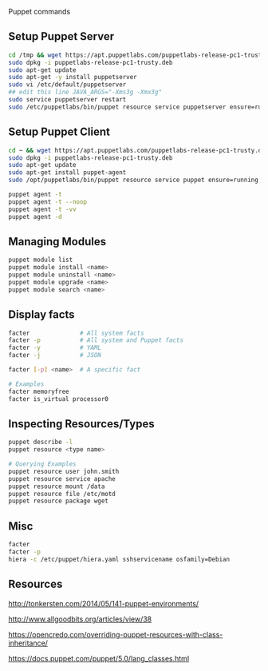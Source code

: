 
Puppet commands

Setup Puppet Server
-----------------------------------------------------------------

```sh
cd /tmp && wget https://apt.puppetlabs.com/puppetlabs-release-pc1-trusty.deb
sudo dpkg -i puppetlabs-release-pc1-trusty.deb
sudo apt-get update
sudo apt-get -y install puppetserver
sudo vi /etc/default/puppetserver
## edit this line JAVA_ARGS="-Xms3g -Xmx3g"
sudo service puppetserver restart
sudo /etc/puppetlabs/bin/puppet resource service puppetserver ensure=running enable=true
```
Setup Puppet Client
-----------------------------------------------------------------

```sh
cd ~ && wget https://apt.puppetlabs.com/puppetlabs-release-pc1-trusty.deb
sudo dpkg -i puppetlabs-release-pc1-trusty.deb
sudo apt-get update
sudo apt-get install puppet-agent
sudo /opt/puppetlabs/bin/puppet resource service puppet ensure=running enable=true
```
```sh
puppet agent -t 
puppet agent -t --noop
puppet agent -t -vv
puppet agent -d
```

Managing Modules
-----------------------------------------------------------------
```sh
puppet module list
puppet module install <name>
puppet module uninstall <name>
puppet module upgrade <name>
puppet module search <name>
```

Display facts
-----------------------------------------------------------------
```sh
facter              # All system facts
facter -p           # All system and Puppet facts
facter -y	        # YAML
facter -j	        # JSON

facter [-p] <name>  # A specific fact

# Examples
facter memoryfree
facter is_virtual processor0

```

Inspecting Resources/Types
-----------------------------------------------------------------
```sh
puppet describe -l
puppet resource <type name>

# Querying Examples
puppet resource user john.smith
puppet resource service apache
puppet resource mount /data
puppet resource file /etc/motd
puppet resource package wget

```


Misc
-----------------------------------------------------------------
```sh
facter
facter -p
hiera -c /etc/puppet/hiera.yaml sshservicename osfamily=Debian

```


Resources
-----------------------------------------------------------------
http://tonkersten.com/2014/05/141-puppet-environments/

http://www.allgoodbits.org/articles/view/38


https://opencredo.com/overriding-puppet-resources-with-class-inheritance/

https://docs.puppet.com/puppet/5.0/lang_classes.html
